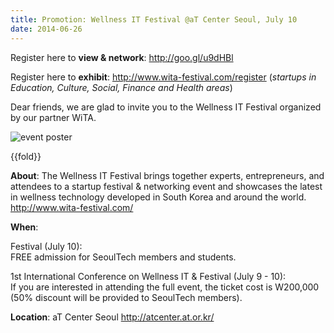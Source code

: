 ```yaml
---
title: Promotion: Wellness IT Festival @aT Center Seoul, July 10
date: 2014-06-26
---
```

Register here to **view & network**: <http://goo.gl/u9dHBl>

Register here to **exhibit**: <http://www.wita-festival.com/register>
(*startups in Education, Culture, Social, Finance and Health areas*)


Dear friends, we are glad to invite you to the Wellness IT Festival
organized by our partner WiTA. 

![event poster]({{images}}/wita-poster.png)

{{fold}}

**About**: The Wellness IT Festival brings together experts,
entrepreneurs, and attendees to a startup festival & networking event
and showcases the latest in wellness technology developed in South Korea
and around the world.\
<http://www.wita-festival.com/>

**When**: 

Festival (July 10):\
FREE admission for SeoulTech members and students.

1st International Conference on Wellness IT & Festival (July 9 - 10):\
If you are interested in attending the full event, the ticket cost is
W200,000 (50% discount will be provided to SeoulTech members).

**Location**: aT Center Seoul <http://atcenter.at.or.kr/>


